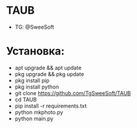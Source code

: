 # TAUB
* TG: @SweeSoft
# Установка:
* apt upgrade && apt update
* pkg upgrade && pkg update
* pkg install pip
* pkg install python
* git clone https://github.com/TgSweeSoft/TAUB
* cd TAUB
* pip install -r requirements.txt
* python mkphoto.py
* python main.py
